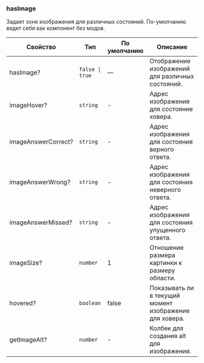 ### hasImage

Задает зоне изображения для различных состояний. По-умолчанию ведет себя как компонент без модов.

<!-- props:start -->

| Свойство            | Тип             | По умолчанию | Описание                                               |
| ------------------- | --------------- | ------------ | ------------------------------------------------------ |
| hasImage?           | `false \| true` | —            | Отображение изображений для различных состояний.       |
| imageHover?         | `string`        | -            | Адрес изображения для состояние ховера.                |
| imageAnswerCorrect? | `string`        | -            | Адрес изображения для состояния верного ответа.        |
| imageAnswerWrong?   | `string`        | -            | Адрес изображения для состояния неверного ответа.      |
| imageAnswerMissed?  | `string`        | -            | Адрес изображения для состояния упущенного ответа.     |
| imageSize?          | `number`        | 1            | Отношение размера картинки к размеру области.          |
| hovered?            | `boolean`       | false        | Показывать ли в текущий момент изображение для ховера. |
| getImageAlt?        | `number`        | -            | Колбек для создания alt для изображения.               |

<!-- props:end -->
